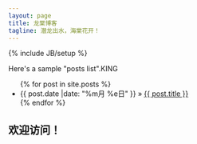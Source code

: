 ```yaml
---
layout: page
title: 龙棠博客
tagline: 潜龙出水，海棠花开！
---
```

{% include JB/setup %}

Here's a sample "posts list".KING

<ul class="posts">
  {% for post in site.posts %}
    <li><span>{{ post.date |date: "%m月 %e日" }}</span> &raquo; <a href="{{ BASE_PATH }}{{ post.url }}">{{ post.title }}</a></li>
  {% endfor %}
</ul>

## 欢迎访问！



